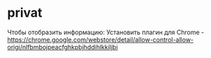 # privat
Чтобы отобразить информацию:
Установить плагин для Chrome - https://chrome.google.com/webstore/detail/allow-control-allow-origi/nlfbmbojpeacfghkpbjhddihlkkiljbi
